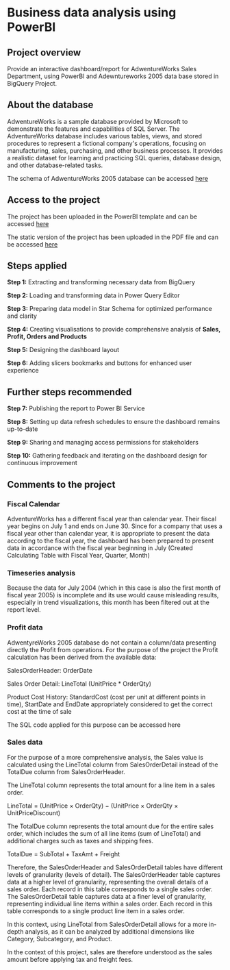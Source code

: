 # Business data analysis using PowerBI

## Project overview
Provide an interactive dashboard/report for AdwentureWorks Sales Department, using PowerBI and Adewntureworks 2005 data base stored in BigQuery Project.

## About the database
AdwentureWorks is a sample database provided by Microsoft to demonstrate the features and capabilities of SQL Server. 
The AdventureWorks database includes various tables, views, and stored procedures to represent a fictional company's operations, focusing on manufacturing, sales, purchasing, and other business processes. 
It provides a realistic dataset for learning and practicing SQL queries, database design, and other database-related tasks.

The schema of AdwentureWorks 2005 database can be accessed [here]( https://drive.google.com/file/d/1-Qsnn3bg0_PYgY5kKJOUDG8xdKLvOLPK/view)

## Access to the project
The project has been uploaded in the PowerBI template and can be accessed [here](https://github.com/PatrycjaDanilczuk/Business-data-analysis-using-PowerBI/blob/main/PowerBI%20Sales%20Report.pbit)

The static version of the project has been uploaded in the PDF file and can be accessed [here](https://github.com/PatrycjaDanilczuk/Business-data-analysis-using-PowerBI/blob/main/My%20PowerBI%20Dashboard_static.pdf)

## Steps applied
**Step 1:** Extracting and transforming necessary data from BigQuery

**Step 2:** Loading and transforming data in Power Query Editor

**Step 3:** Preparing data model in Star Schema for optimized performance and clarity

**Step 4:** Creating visualisations to provide comprehensive analysis of **Sales, Profit, Orders and Products**

**Step 5:** Designing the dashboard layout

**Step 6:** Adding slicers bookmarks and buttons for enhanced user experience

## Further steps recommended
**Step 7:** Publishing the report to Power BI Service

**Step 8:**  Setting up data refresh schedules to ensure the dashboard remains up-to-date

**Step 9:**  Sharing and managing access permissions for stakeholders

**Step 10:** Gathering feedback and iterating on the dashboard design for continuous improvement


## Comments to the project

### Fiscal Calendar

AdventureWorks has a different fiscal year than calendar year. Their fiscal year begins on July 1 and ends on June 30. Since for a company that uses a fiscal year other than calendar year, it is appropriate to present the data according to the fiscal year, the dashboard has been prepared to present data in accordance with the fiscal year beginning in July (Created Calculating Table with Fiscal Year, Quarter, Month)

### Timeseries analysis
Because the data for July 2004 (which in this case is also the first month of fiscal year 2005) is incomplete and its use would cause misleading results, especially in trend visualizations, this month has been filtered out at the report level. 

###  Profit data
AdwentyreWorks 2005 database do not contain a column/data presenting directly the Profit from operations. For the purpose of the project the Profit calculation has been derived from the available data:

SalesOrderHeader: OrderDate

Sales Order Detail: LineTotal (UnitPrice * OrderQty)

Product Cost History: StandardCost (cost per unit at different points in time),  StartDate and EndDate appropriately considered to get the correct cost at the time of sale

The SQL code applied for this purpose can be accessed here

### Sales data
For the purpose of a more comprehensive analysis, the Sales value is calculated using the LineTotal column from SalesOrderDetail instead of the TotalDue column from SalesOrderHeader.

The LineTotal column represents the total amount for a line item in a sales order.

LineTotal = (UnitPrice × OrderQty) − (UnitPrice × OrderQty × UnitPriceDiscount)

The TotalDue column represents the total amount due for the entire sales order, which includes the sum of all line items (sum of LineTotal) and additional charges such as taxes and shipping fees.

TotalDue = SubTotal + TaxAmt + Freight

Therefore, the SalesOrderHeader and SalesOrderDetail tables have different levels of granularity (levels of detail). The SalesOrderHeader table captures data at a higher level of granularity, representing the overall details of a sales order. Each record in this table corresponds to a single sales order. The SalesOrderDetail table captures data at a finer level of granularity, representing individual line items within a sales order. Each record in this table corresponds to a single product line item in a sales order.

In this context, using LineTotal from SalesOrderDetail allows for a more in-depth analysis, as it can be analyzed by additional dimensions like Category, Subcategory, and Product.

In the context of this project, sales are therefore understood as the sales amount before applying tax and freight fees. 
